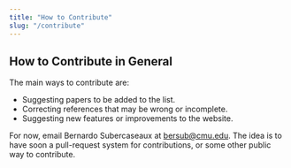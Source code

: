 ```yaml
---
title: "How to Contribute"
slug: "/contribute"
---
```



## How to Contribute in General

The main ways to contribute are:

- Suggesting papers to be added to the list.
- Correcting references that may be wrong or incomplete.
- Suggesting new features or improvements to the website.

For now, email Bernardo Subercaseaux at bersub@cmu.edu. The idea is to have soon a pull-request system for contributions, or some other public way to contribute.


<!-- 
The sources and data for this webpage are available on [GitHub](https://github.com/algorithms-with-predictions/algorithms-with-predictions.github.io).
It uses [Gatsby](https://www.gatsbyjs.com/) for static site rendering and is hosted via [GitHub Pages](https://pages.github.com/).

Everyone is very welcome to contribute:

- Maintain paper references, e.g. adding, updating and labeling references (see `papers/` directory and syntax below)
- Add and edit further material. This page is generated from the [Markdown](https://en.wikipedia.org/wiki/Markdown) file `src/markdown-pages/material.md` and is thus easy to modify.
- Improve layout or design, add new features.

Most contributions can be done via Pull Requests directly in the repository. For more involved suggestions or discussions, feel free to contact us ([alps-web@uni-bremen.de](mailto:alps-web@uni-bremen.de)).

## Adding and Editing Paper References

Paper entries are based on YAML files, which are located in the directory `papers/`.

As an example, this is the data file for the caching paper by Lykouris and Vassilvitskii (`LykourisV18competitive.yml`):

```yml
title: Competitive Caching with Machine Learned Advice
authors: Lykouris, Vassilvitskii
publications:
  - name: ICML
    year: 2018
    url: http://proceedings.mlr.press/v80/lykouris18a/lykouris18a.pdf
  - name: arXiv
    year: 2018
    month: 1 # optional
    day: 4 # optional
    url: https://arxiv.org/pdf/1802.05399.pdf
  - name: J. ACM
    year: 2021
    url: https://dl.acm.org/doi/10.1145/3447579
labels: 
  - online
  - caching/paging 
```

If you want to add or change the entry of a paper, you can either add/edit the file via a Pull Request or send us the file via [e-mail](mailto:alps-web@uni-bremen.de). In case you want to add a paper, please try to find a unique filename (as in the example above; but there are no strict conventions).

## Automated Publication Fetching

It is also possible to only add the title and labels of a paper:

```yml
title: Competitive Caching with Machine Learned Advice
labels: 
  - online
  - caching/paging 
```

We use an [automated procedure](https://github.com/algorithms-with-predictions/algorithms-with-predictions.github.io/blob/main/scripts/updateData.mjs) to fetch the authors last names and all publications which have an (almost) matching title from [DBLP](https://dblp.org) and [arXiv](https://arxiv.org). In this example, all three publications of this paper can be added automatically.

## Local Development

You can start a local development instance of this webpage as follows:

First, clone [this  repository](https://github.com/algorithms-with-predictions/algorithms-with-predictions.github.io) and install dependencies via a node package manager, e.g. [yarn](https://yarnpkg.com/):

```bash
yarn
```

Then, install the gatsby command line interface

```bash
yarn global add gatsby-cli
```

and finally run

```bash
yarn develop
``` -->
